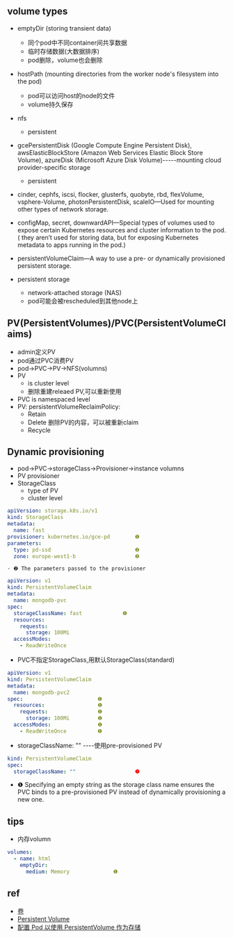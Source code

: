 ## volume types

+ emptyDir  (storing transient data)
    + 同个pod中不同container间共享数据
    + 临时存储数据(大数据排序)
    + pod删除，volume也会删除

+ hostPath (mounting directories from the worker node's filesystem into the pod)
    + pod可以访问host的node的文件
    + volume持久保存



+ nfs
    + persistent

+ gcePersistentDisk (Google Compute Engine Persistent Disk), awsElasticBlockStore (Amazon Web Services Elastic Block Store Volume), azureDisk (Microsoft Azure Disk Volume)-----mounting cloud provider-specific storage
    + persistent

+ cinder, cephfs, iscsi, flocker, glusterfs, quobyte, rbd, flexVolume, vsphere-Volume, photonPersistentDisk, scaleIO—Used for mounting other types of network storage.

+ configMap, secret, downwardAPI—Special types of volumes used to expose certain Kubernetes resources and cluster information to the pod.( they aren’t used for storing data, but for exposing Kubernetes metadata to apps running in the pod.)

+ persistentVolumeClaim—A way to use a pre- or dynamically provisioned persistent storage.


+ persistent storage
  + network-attached storage (NAS)
  + pod可能会被rescheduled到其他node上


## PV(PersistentVolumes)/PVC(PersistentVolumeClaims)
+ admin定义PV
+ pod通过PVC消费PV
+ pod->PVC->PV->NFS(volumns)
+ PV 
    + is cluster level
    + 删除重建releaed PV,可以重新使用
+ PVC is namespaced level
+ PV: persistentVolumeReclaimPolicy:
    + Retain
    + Delete   删除PV的内容，可以被重新claim
    + Recycle

## Dynamic provisioning
+ pod->PVC->storageClass->Provisioner->instance volumns
+ PV provisioner
+ StorageClass
    + type of PV
    + cluster level
```yaml
apiVersion: storage.k8s.io/v1
kind: StorageClass
metadata:
  name: fast
provisioner: kubernetes.io/gce-pd        ❶
parameters:
  type: pd-ssd                           ❷
  zone: europe-west1-b                   ❷
```
    - ❷ The parameters passed to the provisioner

```yaml
apiVersion: v1
kind: PersistentVolumeClaim
metadata:
  name: mongodb-pvc
spec:
  storageClassName: fast             ❶
  resources:
    requests:
      storage: 100Mi
  accessModes:
    - ReadWriteOnce
```
+ PVC不指定StorageClass,用默认StorageClass(standard)
```yaml
apiVersion: v1
kind: PersistentVolumeClaim
metadata:
  name: mongodb-pvc2
spec:                        ❶
  resources:                 ❶
    requests:                ❶
      storage: 100Mi         ❶
  accessModes:               ❶
    - ReadWriteOnce          ❶
```

+ storageClassName: ""   ----使用pre-provisioned PV

```yaml
kind: PersistentVolumeClaim
spec:
  storageClassName: ""                   ❶

```
  + ❶ Specifying an empty string as the storage class name ensures the PVC binds to a pre-provisioned PV instead of dynamically provisioning a new one.



## tips

+ 内存volumn
```yaml
volumes:
  - name: html
    emptyDir:
      medium: Memory              ❶
```


## ref
+ [卷](https://kubernetes.io/zh/docs/concepts/storage/volumes/)
+ [Persistent Volume](https://kubernetes.io/zh/docs/concepts/storage/persistent-volumes/)
+ [配置 Pod 以使用 PersistentVolume 作为存储](https://kubernetes.io/zh/docs/tasks/configure-pod-container/configure-persistent-volume-storage/)